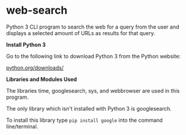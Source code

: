 # web-search
Python 3 CLI program to search the web for a query from the user and displays a selected amount of URLs as results for that query.

**Install Python 3**

Go to the following link to download Python 3 from the Python website:

[python.org/downloads/](https://www.python.org/downloads/)

**Libraries and Modules Used**

The libraries time, googlesearch, sys, and webbrowser are used in this program.

The only library which isn't installed with Python 3 is googlesearch.

To install this library type `pip install google` into the command line/terminal.
